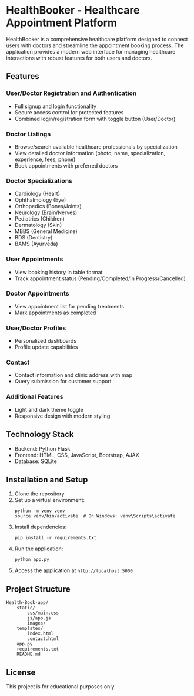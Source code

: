 # HealthBooker - Healthcare Appointment Platform

HealthBooker is a comprehensive healthcare platform designed to connect users with doctors and streamline the appointment booking process. The application provides a modern web interface for managing healthcare interactions with robust features for both users and doctors.

## Features

### User/Doctor Registration and Authentication
- Full signup and login functionality
- Secure access control for protected features
- Combined login/registration form with toggle button (User/Doctor)

### Doctor Listings
- Browse/search available healthcare professionals by specialization
- View detailed doctor information (photo, name, specialization, experience, fees, phone)
- Book appointments with preferred doctors

### Doctor Specializations
- Cardiology (Heart)
- Ophthalmology (Eye)
- Orthopedics (Bones/Joints)
- Neurology (Brain/Nerves)
- Pediatrics (Children)
- Dermatology (Skin)
- MBBS (General Medicine)
- BDS (Dentistry)
- BAMS (Ayurveda)

### User Appointments
- View booking history in table format
- Track appointment status (Pending/Completed/In Progress/Cancelled)

### Doctor Appointments
- View appointment list for pending treatments
- Mark appointments as completed

### User/Doctor Profiles
- Personalized dashboards
- Profile update capabilities

### Contact
- Contact information and clinic address with map
- Query submission for customer support

### Additional Features
- Light and dark theme toggle
- Responsive design with modern styling

## Technology Stack
- Backend: Python Flask
- Frontend: HTML, CSS, JavaScript, Bootstrap, AJAX
- Database: SQLite

## Installation and Setup

1. Clone the repository
2. Set up a virtual environment:
   ```
   python -m venv venv
   source venv/bin/activate  # On Windows: venv\Scripts\activate
   ```
3. Install dependencies:
   ```
   pip install -r requirements.txt
   ```
4. Run the application:
   ```
   python app.py
   ```
5. Access the application at `http://localhost:5000`

## Project Structure
```
Health-Book-app/
    static/
        css/main.css
        js/app.js
        images/
    templates/
        index.html
        contact.html
    app.py
    requirements.txt
    README.md
```

## License
This project is for educational purposes only.
